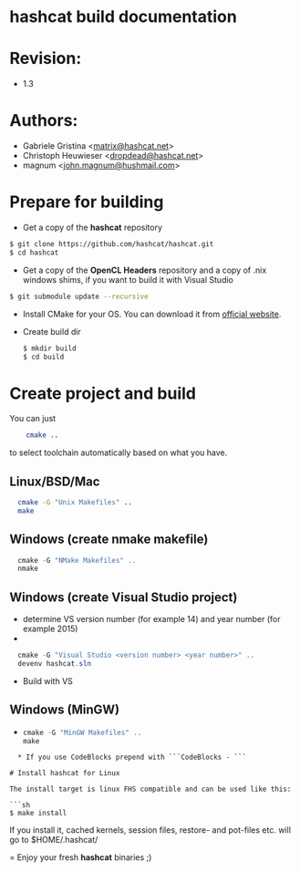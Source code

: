 hashcat build documentation
=
# Revision:
* 1.3

# Authors:
* Gabriele Gristina <<matrix@hashcat.net>>
* Christoph Heuwieser <<dropdead@hashcat.net>>
* magnum <<john.magnum@hushmail.com>>

# Prepare for building

* Get a copy of the **hashcat** repository

```sh
$ git clone https://github.com/hashcat/hashcat.git
$ cd hashcat
```

* Get a copy of the **OpenCL Headers** repository and a copy of .nix windows shims, if you want to build it with Visual Studio

```sh
$ git submodule update --recursive
```

* Install CMake for your OS. You can download it from [official website](https://www.cmake.org/download#latest).
	
* Create build dir
	```sh
	$ mkdir build
	$ cd build
	```

# Create project and build
You can just 
```sh
	cmake ..
```
to select toolchain automatically based on what you have.

## Linux/BSD/Mac
  ```sh
	cmake -G "Unix Makefiles" ..
	make
  ```

## Windows (create nmake makefile)
  ```powershell
	cmake -G "NMake Makefiles" ..
	nmake
  ```
  
## Windows (create Visual Studio project)
  * determine VS version number (for example 14) and year number (for example 2015)
  *
  ```powershell
	cmake -G "Visual Studio <version number> <year number>" ..
	devenv hashcat.sln
  ```
  * Build with VS

## Windows (MinGW)
  * ```powershell
	cmake -G "MinGW Makefiles" ..
	make
  ```
	* If you use CodeBlocks prepend with ```CodeBlocks - ```

# Install hashcat for Linux

The install target is linux FHS compatible and can be used like this:

```sh
$ make install
```

If you install it, cached kernels, session files, restore- and pot-files etc. will go to $HOME/.hashcat/


=
Enjoy your fresh **hashcat** binaries ;)
